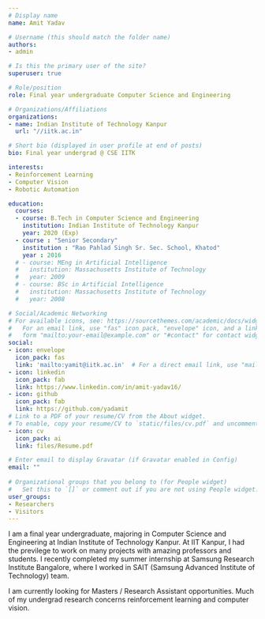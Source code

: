 ```yaml
---
# Display name
name: Amit Yadav

# Username (this should match the folder name)
authors:
- admin

# Is this the primary user of the site?
superuser: true

# Role/position
role: Final year undergraduate Computer Science and Engineering

# Organizations/Affiliations
organizations:
- name: Indian Institute of Technology Kanpur
  url: "//iitk.ac.in"

# Short bio (displayed in user profile at end of posts)
bio: Final year undergrad @ CSE IITK

interests:
- Reinforcement Learning
- Computer Vision
- Robotic Automation

education:
  courses:
  - course: B.Tech in Computer Science and Engineering
    institution: Indian Institute of Technology Kanpur
    year: 2020 (Exp)
  - course : "Senior Secondary"
    institution : "Rao Pahlad Singh Sr. Sec. School, Khatod"
    year : 2016
  # - course: MEng in Artificial Intelligence
  #   institution: Massachusetts Institute of Technology
  #   year: 2009
  # - course: BSc in Artificial Intelligence
  #   institution: Massachusetts Institute of Technology
  #   year: 2008

# Social/Academic Networking
# For available icons, see: https://sourcethemes.com/academic/docs/widgets/#icons
#   For an email link, use "fas" icon pack, "envelope" icon, and a link in the
#   form "mailto:your-email@example.com" or "#contact" for contact widget.
social:
- icon: envelope
  icon_pack: fas
  link: 'mailto:yamit@iitk.ac.in'  # For a direct email link, use "mailto:test@example.org".
- icon: linkedin
  icon_pack: fab
  link: https://www.linkedin.com/in/amit-yadav16/
- icon: github
  icon_pack: fab
  link: https://github.com/yadamit
# Link to a PDF of your resume/CV from the About widget.
# To enable, copy your resume/CV to `static/files/cv.pdf` and uncomment the lines below.  
- icon: cv
  icon_pack: ai
  link: files/Resume.pdf

# Enter email to display Gravatar (if Gravatar enabled in Config)
email: ""
  
# Organizational groups that you belong to (for People widget)
#   Set this to `[]` or comment out if you are not using People widget.  
user_groups:
- Researchers
- Visitors
---
```


I am a final year undergraduate, majoring in Computer Science and Engineering at Indian Institute of Technology Kanpur. At IIT Kanpur, I had the previlege to work on many projects with amazing professors and students. I recently completed my summer internship at Samsung Research Institute Bangalore, where I worked in SAIT (Samsung Advanced Institute of Technology) team.

I am currently looking for Masters / Research Assistant opportunities. Much of my undergrad research concerns reinforcement learning and computer vision.